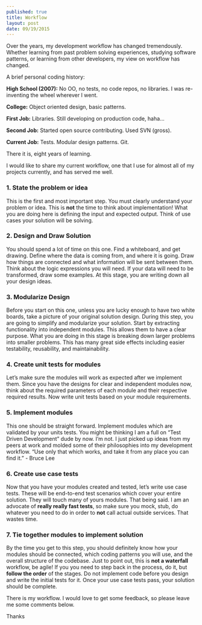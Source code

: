 ```yaml
---
published: true
title: Workflow
layout: post
date: 09/19/2015
---
```

Over the years, my development workflow has changed tremendously. Whether learning from past problem solving experiences, studying software patterns, or learning from other developers, my view on workflow has changed.

A brief personal coding history:

**High School (2007):** No OO, no tests, no code repos, no libraries. I was re-inventing the wheel wherever I went.

**College:** Object oriented design, basic patterns.

**First Job:** Libraries. Still developing on production code, haha...

**Second Job:**  Started open source contributing. Used SVN (gross).

**Current Job:** Tests. Modular design patterns. Git.

There it is, eight years of learning.

I would like to share my current workflow, one that I use for almost all of my projects currently, and has served me well.

### 1. State the problem or idea

This is the first and most important step. You must clearly understand your problem or idea. This is **not** the time to think about implementation! What you are doing here is defining the input and expected output. Think of use cases your solution will be solving.

### 2. Design and Draw Solution

You should spend a lot of time on this one. Find a whiteboard, and get drawing. Define where the data is coming from, and where it is going. Draw how things are connected and what information will be sent between them. Think about the logic expressions you will need. If your data will need to be transformed, draw some examples. At this stage, you are writing down all your design ideas.

### 3. Modularize Design

Before you start on this one, unless you are lucky enough to have two white boards, take a picture of your original solution design. During this step, you are going to simplify and modularize your solution. Start by extracting functionality into independent modules. This allows them to have a clear purpose. What you are doing in this stage is breaking down larger problems into smaller problems. This has many great side effects including easier testability, reusability, and maintainability.

### 4. Create unit tests for modules

Let’s make sure the modules will work as expected after we implement them. Since you have the designs for clear and independent modules now, think about the required parameters of each module and their respective required results. Now write unit tests based on your module requirements.

### 5. Implement modules

This one should be straight forward. Implement modules which are validated by your units tests. You might be thinking I am a full on “Test Driven Development” dude by now. I’m not. I just picked up ideas from my peers at work and molded some of their philosophies into my development workflow. “Use only that which works, and take it from any place you can find it.” - Bruce Lee

### 6. Create use case tests

Now that you have your modules created and tested, let’s write use case tests. These will be end-to-end test scenarios which cover your entire solution. They will touch many of yours modules.  That being said. I am an advocate of **really really fast tests**, so make sure you mock, stub, do whatever you need to do in order to **not** call actual outside services. That wastes time.

### 7. Tie together modules to implement solution

By the time you get to this step, you should definitely know how your modules should be connected, which coding patterns you will use, and the overall structure of the codebase. Just to point out, this is **not a waterfall** workflow, be agile! If you you need to step back in the process, do it, but **follow the order** of the stages. Do not implement code before you design and write the initial tests for it. Once your use case tests pass, your solution should be complete.

There is my workflow. I would love to get some feedback, so please leave me some comments below.

Thanks
